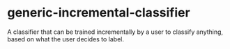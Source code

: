 # generic-incremental-classifier
A classifier that can be trained incrementally by a user to classify anything, based on what the user decides to label.
